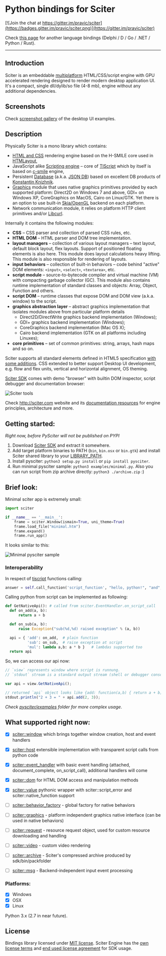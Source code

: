 # Python bindings for Sciter

[![Join the chat at https://gitter.im/pravic/sciter](https://badges.gitter.im/pravic/sciter.png)](https://gitter.im/pravic/sciter)

Check [this page](http://sciter.com/developers/sciter-sdk-bindings/) for another language bindings (Delphi / D / Go / .NET / Python / Rust).

----


## Introduction

Sciter is an embeddable [multiplatform](http://sciter.com/sciter/crossplatform/) HTML/CSS/script engine with GPU accelerated rendering designed to render modern desktop application UI. It's a compact, single dll/dylib/so file (4-8 mb), engine without any additional dependencies.


## Screenshots

Check [screenshot gallery](https://github.com/oskca/sciter#sciter-desktop-ui-examples) of the desktop UI examples.


## Description

Physically Sciter is a mono library which contains:

* [HTML and CSS](http://sciter.com/developers/for-web-programmers/) rendering engine based on the H-SMILE core used in [HTMLayout](http://www.terrainformatica.com/htmlayout/main.whtm),
* JavaScript alike [Scripting engine](http://sciter.com/developers/sciter-docs/) – core of [TIScript](http://sciter.com/developers/for-web-programmers/tiscript-vs-javascript/) which by itself is based on [c-smile](http://c-smile.sourceforge.net/) engine,
* Persistent [Database](http://sciter.com/docs/content/script/Storage.htm) (a.k.a. [JSON DB](http://terrainformatica.com/2006/10/what-the-hell-is-that-json-db/)) based on excellent DB products of [Konstantin Knizhnik](http://garret.ru/databases.html).
* [Graphics](http://sciter.com/docs/content/sciter/Graphics.htm) module that uses native graphics primitives provided by each supported platform: Direct2D on Windows 7 and above, GDI+ on Windows XP, CoreGraphics on MacOS, Cairo on Linux/GTK. Yet there is an option to use built-in [Skia/OpenGL](https://skia.org/) backend on each platform.
* Network communication module, it relies on platform HTTP client primitives and/or [Libcurl](http://curl.haxx.se/).


Internally it contains the following modules:

* **CSS** – CSS parser and collection of parsed CSS rules, etc.
* **HTML DOM** – HTML parser and DOM tree implementation.
* **layout managers** – collection of various layout managers – text layout, default block layout, flex layouts. Support of positioned floating elements is also here. This module does layout calculations heavy lifting. This module is also responsible for rendering of layouts.
* **input behaviors** – collection of built-in behaviors – code behind "active" DOM elements: `<input>`, `<select>`, `<textarea>`, etc.
* **script module** – source-to-bytecode compiler and virtual machine (VM) with compacting garbage collector (GC). This module also contains runtime implementation of standard classes and objects: Array, Object, Function and others.
* **script DOM** – runtime classes that expose DOM and DOM view (a.k.a. window) to the script.
* **graphics abstraction layer** – abstract graphics implementation that isolates modules above from particular platform details
    * Direct2D/DirectWrite graphics backend implementation (Windows);
    * GDI+ graphics backend implementation (Windows);
    * CoreGraphics backend implementation (Mac OS X);
    * Cairo backend implementation (GTK on all platforms including Linuxes);
* **core primitives** – set of common primitives: string, arrays, hash maps and so on.


Sciter supports all standard elements defined in HTML5 specification [with some additions](http://sciter.com/developers/for-web-programmers/). CSS extended to better support Desktop UI development, e.g. flow and flex units, vertical and horizontal alignment, OS theming.

[Sciter SDK](http://sciter.com/download/) comes with demo "browser" with builtin DOM inspector, script debugger and documentation browser:

![Sciter tools](https://sciter.com/wp-content/uploads/2015/10/dom-tree-in-inspector-640x438.png)

Check <http://sciter.com> website and its [documentation resources](http://sciter.com/developers/) for engine principles, architecture and more.


## Getting started:

_Right now, before PySciter will not be published on PYPI_

1. Download [Sciter SDK](http://sciter.com/download/) and extract it somewhere.
2. Add target platform binaries to PATH (`bin`, `bin.osx` or `bin.gtk`) and install Sciter shared library to your [LIBRARY_PATH](https://github.com/sciter-sdk/go-sciter#getting-started).
3. Install pysciter: `python3 setup.py install` or `pip install pysciter`.
4. Run minimal pysciter sample: `python3 examples/minimal.py`. Also you can run script from zip archive directly: `python3 ./archive.zip` :)


## Brief look:

Minimal sciter app is extremely small:

```python
import sciter

if __name__ == '__main__':
    frame = sciter.Window(ismain=True, uni_theme=True)
    frame.load_file("minimal.htm")
    frame.expand()
    frame.run_app()
```

It looks similar to this:

![Minimal pysciter sample](http://i.imgur.com/ojcM5JJ.png)


### Interoperability

In respect of [tiscript](http://www.codeproject.com/Articles/33662/TIScript-language-a-gentle-extension-of-JavaScript) functions calling:
```python
answer = self.call_function('script_function', "hello, python!", "and", ["other", 3, "arguments"])
```

Calling python from script can be implemented as following:
```python
def GetNativeApi(): # called from sciter.EventHandler.on_script_call
  def on_add(a, b):
      return a + b

  def on_sub(a, b):
      raise Exception("sub(%d,%d) raised exception" % (a, b))

  api = { 'add': on_add,  # plain function
          'sub': on_sub,  # raise exception at script
          'mul': lambda a,b: a * b }   # lambdas supported too
  return api
```

So, we can access our api now:
```js
// `view` represents window where script is runnung.
// `stdout` stream is a standard output stream (shell or debugger console, for example)

var api = view.GetNativeApi();

// returned `api` object looks like {add: function(a,b) { return a + b; }};
stdout.println("2 + 3 = " + api.add(2, 3));
```

_Check [pysciter/examples](https://github.com/sciter-sdk/pysciter/tree/master/examples) folder for more complex usage_.


## What supported right now:

* [x] [sciter::window](https://github.com/c-smile/sciter-sdk/blob/master/include/sciter-x-window.hpp) which brings together window creation, host and event handlers
* [x] [sciter::host](https://github.com/c-smile/sciter-sdk/blob/master/include/sciter-x-host-callback.h) extensible implementation with transparent script calls from python code
* [x] [sciter::event_handler](https://github.com/c-smile/sciter-sdk/blob/master/include/sciter-x-behavior.h) with basic event handling (attached, document_complete, on_script_call), additional handlers will come
* [x] [sciter::dom](https://github.com/c-smile/sciter-sdk/blob/master/include/sciter-x-dom.hpp) for HTML DOM access and manipulation methods
* [x] [sciter::value](https://github.com/c-smile/sciter-sdk/blob/master/include/value.hpp) pythonic wrapper with sciter::script_error and sciter::native_function support
* [ ] [sciter::behavior_factory](https://github.com/c-smile/sciter-sdk/blob/master/include/sciter-x-behavior.h) - global factory for native behaviors
* [ ] [sciter::graphics](https://github.com/c-smile/sciter-sdk/blob/master/include/sciter-x-graphics.hpp) - platform independent graphics native interface (can be used in native behaviors)
* [ ] [sciter::request](https://github.com/c-smile/sciter-sdk/blob/master/include/sciter-x-request.hpp) - resource request object, used for custom resource downloading and handling
* [ ] [sciter::video](https://github.com/c-smile/sciter-sdk/blob/master/include/sciter-x-video-api.h) - custom video rendering
* [ ] [sciter::archive](https://github.com/c-smile/sciter-sdk/blob/master/include/sciter-x-host-callback.h) - Sciter's compressed archive produced by sdk/bin/packfolder
* [ ] [sciter::msg](https://github.com/c-smile/sciter-sdk/blob/master/include/sciter-x-msg) - Backend-independent input event processing


### Platforms:

* [x] Windows
* [x] OSX
* [x] Linux

Python 3.x (2.7 in near future).


## License

Bindings library licensed under [MIT license](http://opensource.org/licenses/MIT). Sciter Engine has the [own license terms](http://sciter.com/prices/) and [end used license agreement](https://github.com/c-smile/sciter-sdk/blob/master/license.htm) for SDK usage.
